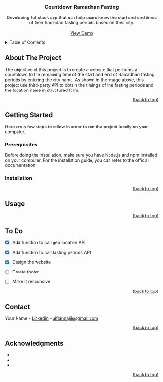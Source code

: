 <!-- Improved compatibility of back to top link: See: https://github.com/othneildrew/Best-README-Template/pull/73 -->
<a name="readme-top"></a>


<!-- PROJECT LOGO -->
<br />
<div align="center">
<h3 align="center">Countdown Ramadhan Fasting</h3>
  <p align="center">
    Developing full stack app that can help users know the start and end times of their Ramadan fasting periods based on their city.
    <br />
    <br />
    <a href="https://countdown-ramadhan-fasting.netlify.app/">View Demo</a>
  </p>
</div>


<!-- TABLE OF CONTENTS -->
<details>
  <summary>Table of Contents</summary>
  <ol>
    <li>
      <a href="#about-the-project">About The Project</a>
    </li>
    <li>
      <a href="#getting-started">Getting Started</a>
      <ul>
        <li><a href="#prerequisites">Prerequisites</a></li>
        <li><a href="#installation">Installation</a></li>
      </ul>
    </li>
    <li><a href="#usage">Usage</a></li>
    <li><a href="#roadmap">Roadmap</a></li>
    <li><a href="#contact">Contact</a></li>
    <li><a href="#acknowledgments">Acknowledgments</a></li>
  </ol>
</details>



<!-- ABOUT THE PROJECT -->
## About The Project

<!--[![Product Name Screen Shot][product-screenshot]](https://example.com) -->

The objective of this project is to create a website that performs a countdown to the remaining time of the start and end of Ramadhan fasting periods by entering the city name. As shown in the image above, this project use third-party API to obtain the timings of the fasting periods and the location name in structured form.

<p align="right">(<a href="#readme-top">back to top</a>)</p>



<!--
<!-- GETTING STARTED -->
## Getting Started

Here are a few steps to follow in order to run the project locally on your computer.

### Prerequisites

Before doing the installation, make sure you have Node.js and npm installed on your computer. For the installation guide, you can refer to the  official documentation.

### Installation


<p align="right">(<a href="#readme-top">back to top</a>)</p>



<!-- USAGE EXAMPLES -->
## Usage

<p align="right">(<a href="#readme-top">back to top</a>)</p>



<!-- ROADMAP -->
## To Do

- [x] Add function to call geo location API
- [x] Add function to call fasting periods API
- [x] Design the website
- [ ] Create footer
- [ ] Make it responsive 


<p align="right">(<a href="#readme-top">back to top</a>)</p>


<!-- CONTACT -->
## Contact

Your Name - [Linkedin](https://www.linkedin.com/in/bahrul-alfian-najih/) - alfiannajih@gmail.com

<p align="right">(<a href="#readme-top">back to top</a>)</p>



<!-- ACKNOWLEDGMENTS -->
## Acknowledgments

* []()
* []()
* []()

<p align="right">(<a href="#readme-top">back to top</a>)</p>